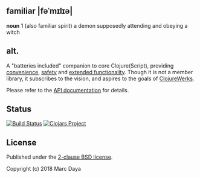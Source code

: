 ## familiar |fəˈmɪlɪə|
**noun**
1 (also familiar spirit) a demon supposedly attending and obeying a witch

## alt.

A "batteries included" companion to core Clojure(Script), providing
[convenience], [safety] and [extended functionality].  Though it is not a
member library, it subscribes to the vision, and aspires to the goals of
[ClojureWerks](http://clojurewerkz.org).

Please refer to the [API documentation](https://sinistral.github.io/familiar/)
for details.

## Status

[![Build Status](https://travis-ci.org/sinistral/familiar.svg?branch=master)](https://travis-ci.org/sinistral/familiar)
[![Clojars Project](https://img.shields.io/clojars/v/familiar.svg)](https://clojars.org/familiar)

## License

Published under the [2-clause BSD license][license].

Copyright (c) 2018 Marc Daya

#

[convenience]: https://sinistral.github.io/familiar/familiar.core.html#var-fmtstr
[safety]: https://sinistral.github.io/familiar/familiar.core.html#var-single
[extended functionality]: https://sinistral.github.io/familiar/familiar.test.html
[license]: https://opensource.org/licenses/BSD-2-Clause
